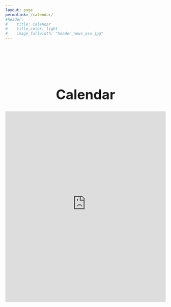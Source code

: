 ```yaml
---
layout: page
permalink: /calendar/
#header:
#    title: Calendar
#    title_color: light
#    image_fullwidth: "header_news_osu.jpg"
---
```


<div class="content" style="padding-top: 5em;">
<h1 style="text-align: center; font-size: 3em;">Calendar</h1>
<iframe id="open-web-calendar" 
    style="background:url('https://raw.githubusercontent.com/niccokunzmann/open-web-calendar/master/static/img/loaders/circular-loader.gif') center center no-repeat;"
    src="https://open-web-calendar.hosted.quelltext.eu/calendar.html?skin=flat&amp;tab=agenda&amp;tabs=month&amp;tabs=agenda&amp;title=DigiCARES%20Calendar&amp;url=https%3A%2F%2Fics.calendarlabs.com%2F76%2F5ad839a8%2FUS_Holidays.ics&amp;url=https%3A%2F%2Fcalendar.google.com%2Fcalendar%2Fical%2F88175df05178a3532138d3b8c64cf4b9ae4173273c4fc294a8e7d184ab9fc2a5%2540group.calendar.google.com%2Fpublic%2Fbasic.ics"
    sandbox="allow-scripts allow-same-origin allow-top-navigation"
    allowTransparency="true" scrolling="no" 
    frameborder="0" height="600px" width="100%"></iframe>
</div>

